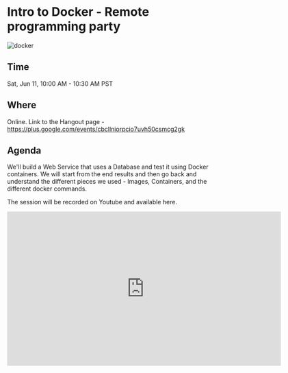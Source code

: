 <meta property="og:title" content="Intro to Docker - Remote programming party" />
<meta property="og:image" content="http://www.dwmkerr.com/content/images/2016/04/Flow.png" />

<meta name="twitter:title" content="Hello World in Go - Remote pair programming party">
<meta name="twitter:creator" content="@oreng">
<meta name="twitter:image:src" content="https://oren.github.io/images/go.jpg">

# Intro to Docker - Remote programming party

![docker](http://www.dwmkerr.com/content/images/2016/04/Flow.png)

## Time
Sat, Jun 11, 10:00 AM - 10:30 AM PST

## Where
Online. Link to the Hangout page -  https://plus.google.com/events/cbcllniorpcio7uvh50csmcg2gk

## Agenda
We'll build a Web Service that uses a Database and test it using Docker containers. We will start from the end results and then go back and understand the different pieces we used - Images, Containers, and the different docker commands.

The session will be recorded on Youtube and available here.

<iframe width="640" height="360" src="https://www.youtube.com/embed/bKJreLAAe74?rel=0&amp;showinfo=0" frameborder="0" allowfullscreen></iframe>
